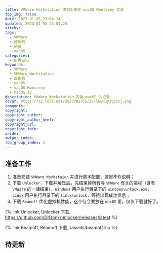 ```yaml
---
title: VMWare Workstation 虚拟机安装 macOS Monterey 实录
top_img: false
date: 2023-01-05 23:04:24
updated: 2023-01-05 23:04:24
sticky:
tags:
  - VMWare
  - 虚拟机
  - 系统
  - macOS
categories:
  - 折腾日记
keywords:
  - VMWare
  - VMWare Workstation
  - 虚拟机
  - macOS
  - macOS Monterey
  - macOS 12
description: VMWare Workstation 安装 macOS 的记录
cover: https://s2.loli.net/2023/01/05/ICFlEwRJy3q5rxj.png
comments:
copyright:
copyright_author:
copyright_author_href:
copyright_url:
copyright_info:
aside:
swiper_index:
top_group_index: 3
---
```


## 准备工作

1. 准备安装 `VMWare Workstaion` 并进行基本配置，这里不作说明；
2. 下载 `Unlocker`，下载并解压后，先结束掉所有与 `VMWare` 有关的进程（含有 `VMWare` 的一律结束），`Windows` 用户执行目录下的 `windows\unlock.exe`，`Linux` 用户执行目录下的 `linux\unlock`，等待出现成功信息；
3. 下载 `Beamoff` 优化虚拟机性能，这个待会要放在 `macOS` 里，仅仅下载就好了。

{% link Unlocker, Unlocker 下载, https://github.com/DrDonk/unlocker/releases/latest %}

{% link Beamoff, Beamoff 下载, /assets/beamoff.zip %}

## 待更新
